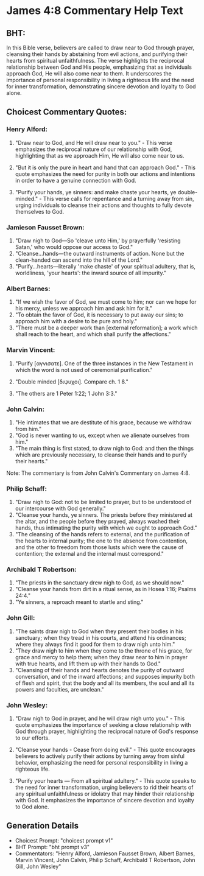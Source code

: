 # James 4:8 Commentary Help Text

## BHT:
In this Bible verse, believers are called to draw near to God through prayer, cleansing their hands by abstaining from evil actions, and purifying their hearts from spiritual unfaithfulness. The verse highlights the reciprocal relationship between God and His people, emphasizing that as individuals approach God, He will also come near to them. It underscores the importance of personal responsibility in living a righteous life and the need for inner transformation, demonstrating sincere devotion and loyalty to God alone.

## Choicest Commentary Quotes:
### Henry Alford:
1. "Draw near to God, and He will draw near to you." - This verse emphasizes the reciprocal nature of our relationship with God, highlighting that as we approach Him, He will also come near to us.

2. "But it is only the pure in heart and hand that can approach God." - This quote emphasizes the need for purity in both our actions and intentions in order to have a genuine connection with God.

3. "Purify your hands, ye sinners: and make chaste your hearts, ye double-minded." - This verse calls for repentance and a turning away from sin, urging individuals to cleanse their actions and thoughts to fully devote themselves to God.

### Jamieson Fausset Brown:
1. "Draw nigh to God—So 'cleave unto Him,' by prayerfully 'resisting Satan,' who would oppose our access to God." 
2. "Cleanse...hands—the outward instruments of action. None but the clean-handed can ascend into the hill of the Lord." 
3. "Purify...hearts—literally 'make chaste' of your spiritual adultery, that is, worldliness, 'your hearts': the inward source of all impurity."

### Albert Barnes:
1. "If we wish the favor of God, we must come to him; nor can we hope for his mercy, unless we approach him and ask him for it."
2. "To obtain the favor of God, it is necessary to put away our sins; to approach him with a desire to be pure and holy."
3. "There must be a deeper work than [external reformation]; a work which shall reach to the heart, and which shall purify the affections."

### Marvin Vincent:
1. "Purify [αγνισατε]. One of the three instances in the New Testament in which the word is not used of ceremonial purification." 

2. "Double minded [διψυχοι]. Compare ch. 1 8." 

3. "The others are 1 Peter 1:22; 1 John 3:3."

### John Calvin:
1. "He intimates that we are destitute of his grace, because we withdraw from him."
2. "God is never wanting to us, except when we alienate ourselves from him."
3. "The main thing is first stated, to draw nigh to God: and then the things which are previously necessary, to cleanse their hands and to purify their hearts."

Note: The commentary is from John Calvin's Commentary on James 4:8.

### Philip Schaff:
1. "Draw nigh to God: not to be limited to prayer, but to be understood of our intercourse with God generally."
2. "Cleanse your hands, ye sinners. The priests before they ministered at the altar, and the people before they prayed, always washed their hands, thus intimating the purity with which we ought to approach God."
3. "The cleansing of the hands refers to external, and the purification of the hearts to internal purity; the one to the absence from contention, and the other to freedom from those lusts which were the cause of contention; the external and the internal must correspond."

### Archibald T Robertson:
1. "The priests in the sanctuary drew nigh to God, as we should now." 
2. "Cleanse your hands from dirt in a ritual sense, as in Hosea 1:16; Psalms 24:4."
3. "Ye sinners, a reproach meant to startle and sting."

### John Gill:
1. "The saints draw nigh to God when they present their bodies in his sanctuary; when they tread in his courts, and attend his ordinances; where they always find it good for them to draw nigh unto him." 
2. "They draw nigh to him when they come to the throne of his grace, for grace and mercy to help them; when they draw near to him in prayer with true hearts, and lift them up with their hands to God."
3. "Cleansing of their hands and hearts denotes the purity of outward conversation, and of the inward affections; and supposes impurity both of flesh and spirit, that the body and all its members, the soul and all its powers and faculties, are unclean."

### John Wesley:
1. "Draw nigh to God in prayer, and he will draw nigh unto you." - This quote emphasizes the importance of seeking a close relationship with God through prayer, highlighting the reciprocal nature of God's response to our efforts.

2. "Cleanse your hands - Cease from doing evil." - This quote encourages believers to actively purify their actions by turning away from sinful behavior, emphasizing the need for personal responsibility in living a righteous life.

3. "Purify your hearts — From all spiritual adultery." - This quote speaks to the need for inner transformation, urging believers to rid their hearts of any spiritual unfaithfulness or idolatry that may hinder their relationship with God. It emphasizes the importance of sincere devotion and loyalty to God alone.


## Generation Details
- Choicest Prompt: "choicest prompt v1"
- BHT Prompt: "bht prompt v3"
- Commentators: "Henry Alford, Jamieson Fausset Brown, Albert Barnes, Marvin Vincent, John Calvin, Philip Schaff, Archibald T Robertson, John Gill, John Wesley"
